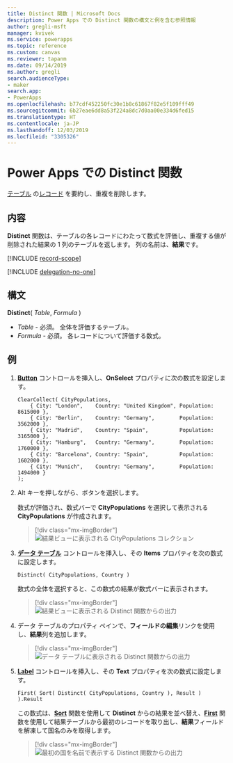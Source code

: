 ```yaml
---
title: Distinct 関数 | Microsoft Docs
description: Power Apps での Distinct 関数の構文と例を含む参照情報
author: gregli-msft
manager: kvivek
ms.service: powerapps
ms.topic: reference
ms.custom: canvas
ms.reviewer: tapanm
ms.date: 09/14/2019
ms.author: gregli
search.audienceType:
- maker
search.app:
- PowerApps
ms.openlocfilehash: b77cdf452250fc30e1b8c61867f82e5f109fff49
ms.sourcegitcommit: 6b27eae6dd8a53f224a8dc7d0aa00e334d6fed15
ms.translationtype: HT
ms.contentlocale: ja-JP
ms.lasthandoff: 12/03/2019
ms.locfileid: "3305326"
---
```

# <a name="distinct-function-in-power-apps"></a>Power Apps での Distinct 関数
[テーブル](../working-with-tables.md) の[レコード](../working-with-tables.md#records) を要約し、重複を削除します。

## <a name="description"></a>内容
**Distinct** 関数は、テーブルの各レコードにわたって数式を評価し、重複する値が削除された結果の 1 列のテーブルを返します。  列の名前は、**結果**です。  

[!INCLUDE [record-scope](../../../includes/record-scope.md)]

[!INCLUDE [delegation-no-one](../../../includes/delegation-no-one.md)]

## <a name="syntax"></a>構文
**Distinct**( *Table*, *Formula* )

* *Table* - 必須。  全体を評価するテーブル。
* *Formula* - 必須。  各レコードについて評価する数式。

## <a name="example"></a>例

1. [**Button**](../controls/control-button.md) コントロールを挿入し、**OnSelect** プロパティに次の数式を設定します。

    ```powerapps-dot
    ClearCollect( CityPopulations,
        { City: "London",    Country: "United Kingdom", Population: 8615000 },
        { City: "Berlin",    Country: "Germany",        Population: 3562000 },
        { City: "Madrid",    Country: "Spain",          Population: 3165000 },
        { City: "Hamburg",   Country: "Germany",        Population: 1760000 },
        { City: "Barcelona", Country: "Spain",          Population: 1602000 },
        { City: "Munich",    Country: "Germany",        Population: 1494000 }
    );
    ```

1. Alt キーを押しながら、ボタンを選択します。

    数式が評価され、数式バーで **CityPopulations** を選択して表示される **CityPopulations** が作成されます。

    > [!div class="mx-imgBorder"]
    > ![結果ビューに表示される CityPopulations コレクション](media/function-distinct/citypopulations-create.png)

1. [**データ テーブル**](../controls/control-data-table.md) コントロールを挿入し、その **Items** プロパティを次の数式に設定します。

    ```powerapps-dot
    Distinct( CityPopulations, Country )
    ```

    数式の全体を選択すると、この数式の結果が数式バーに表示されます。

    > [!div class="mx-imgBorder"]
    > ![結果ビューに表示される Distinct 関数からの出力](media/function-distinct/citypopulations-distinct.png)

1. データ テーブルのプロパティ ペインで、**フィールドの編集**リンクを使用し、**結果**列を追加します。

    > [!div class="mx-imgBorder"]
    > ![データ テーブルに表示される Distinct 関数からの出力](media/function-distinct/citypopulations-datatable.png)

1. [**Label**](../controls/control-text-box.md) コントロールを挿入し、その **Text** プロパティを次の数式に設定します。

    ```powerapps-dot
    First( Sort( Distinct( CityPopulations, Country ), Result ) ).Result
    ```

    この数式は、[**Sort**](function-sort.md) 関数を使用して **Distinct** からの結果を並べ替え、[**First**](function-first-last.md) 関数を使用して結果テーブルから最初のレコードを取り出し、**結果**フィールドを解凍して国名のみを取得します。

    > [!div class="mx-imgBorder"]
    > ![最初の国を名前で表示する Distinct 関数からの出力](media/function-distinct/citypopulations-first.png)

     

